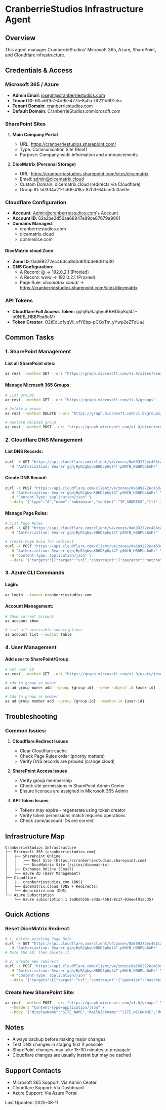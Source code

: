 # CranberrieStudios Infrastructure Agent

## Overview
This agent manages CranberrieStudios' Microsoft 365, Azure, SharePoint, and Cloudflare infrastructure.

## Credentials & Access

### Microsoft 365 / Azure
- **Admin Email**: joseph@cranberriestudios.com
- **Tenant ID**: 60ad61b7-4d95-4775-8a0a-0f211b601c5c
- **Tenant Domain**: cranberriestudios.com
- **Default Domain**: CranberrieStudios.onmicrosoft.com

### SharePoint Sites
1. **Main Company Portal**
   - URL: https://cranberriestudios.sharepoint.com/
   - Type: Communication Site (Root)
   - Purpose: Company-wide information and announcements

2. **DiceMatrix (Personal Storage)**
   - URL: https://cranberriestudios.sharepoint.com/sites/dicematrix
   - Email: admin@dicematrix.cloud
   - Custom Domain: dicematrix.cloud (redirects via Cloudflare)
   - Group ID: b0334a21-1c66-418a-87b3-64bce0c3ae0e

### Cloudflare Configuration
- **Account**: Admin@cranberriestudios.com's Account
- **Account ID**: 62a2be2d56aa68947e99ce87679a9001
- **Domains Managed**:
  - cranberriestudios.com
  - dicematrix.cloud
  - donniedice.com

#### DiceMatrix.cloud Zone
- **Zone ID**: 0a689272ec463ca9d0d6f0b4e8001d30
- **DNS Configuration**:
  - A Record: @ → 192.0.2.1 (Proxied)
  - A Record: www → 192.0.2.1 (Proxied)
  - Page Rule: *dicematrix.cloud/* → https://cranberriestudios.sharepoint.com/sites/dicematrix

### API Tokens
- **Cloudflare Full Access Token**: gqhjRpRJgbyuKBHD5pKqt4T-p0NfB_HBBPba6oMr
- **Token Creator**: O2tEdLdfyqVIl_vfY8bp-pCGxTm_yYwp2eZToUaJ

## Common Tasks

### 1. SharePoint Management

#### List all SharePoint sites:
```bash
az rest --method GET --uri "https://graph.microsoft.com/v1.0/sites?search=*" --query "value[].{name:displayName, url:webUrl}"
```

#### Manage Microsoft 365 Groups:
```bash
# List groups
az rest --method GET --uri "https://graph.microsoft.com/v1.0/groups" --query "value[?contains(mail, 'cranberriestudios.com')].{name:displayName, id:id, mail:mail}"

# Delete a group
az rest --method DELETE --uri "https://graph.microsoft.com/v1.0/groups/{group-id}"

# Restore deleted group
az rest --method POST --uri "https://graph.microsoft.com/v1.0/directory/deletedItems/{id}/restore"
```

### 2. Cloudflare DNS Management

#### List DNS Records:
```bash
curl -X GET "https://api.cloudflare.com/client/v4/zones/0a689272ec463ca9d0d6f0b4e8001d30/dns_records" \
  -H "Authorization: Bearer gqhjRpRJgbyuKBHD5pKqt4T-p0NfB_HBBPba6oMr"
```

#### Create DNS Record:
```bash
curl -X POST "https://api.cloudflare.com/client/v4/zones/0a689272ec463ca9d0d6f0b4e8001d30/dns_records" \
  -H "Authorization: Bearer gqhjRpRJgbyuKBHD5pKqt4T-p0NfB_HBBPba6oMr" \
  -H "Content-Type: application/json" \
  --data '{"type":"A","name":"subdomain","content":"IP_ADDRESS","ttl":1,"proxied":true}'
```

#### Manage Page Rules:
```bash
# List Page Rules
curl -X GET "https://api.cloudflare.com/client/v4/zones/0a689272ec463ca9d0d6f0b4e8001d30/pagerules" \
  -H "Authorization: Bearer gqhjRpRJgbyuKBHD5pKqt4T-p0NfB_HBBPba6oMr"

# Create Page Rule for redirect
curl -X POST "https://api.cloudflare.com/client/v4/zones/0a689272ec463ca9d0d6f0b4e8001d30/pagerules" \
  -H "Authorization: Bearer gqhjRpRJgbyuKBHD5pKqt4T-p0NfB_HBBPba6oMr" \
  -H "Content-Type: application/json" \
  --data '{"targets":[{"target":"url","constraint":{"operator":"matches","value":"URL_PATTERN"}}],"actions":[{"id":"forwarding_url","value":{"url":"DESTINATION_URL","status_code":301}}],"priority":1,"status":"active"}'
```

### 3. Azure CLI Commands

#### Login:
```bash
az login --tenant cranberriestudios.com
```

#### Account Management:
```bash
# Show current account
az account show

# List all accessible subscriptions
az account list --output table
```

### 4. User Management

#### Add user to SharePoint/Group:
```bash
# Get user ID
az rest --method GET --uri "https://graph.microsoft.com/v1.0/users/joseph@cranberriestudios.com" --query "id"

# Add to group as owner
az ad group owner add --group {group-id} --owner-object-id {user-id}

# Add to group as member
az ad group member add --group {group-id} --member-id {user-id}
```

## Troubleshooting

### Common Issues:

1. **Cloudflare Redirect Issues**
   - Clear Cloudflare cache
   - Check Page Rules order (priority matters)
   - Verify DNS records are proxied (orange cloud)

2. **SharePoint Access Issues**
   - Verify group membership
   - Check site permissions in SharePoint Admin Center
   - Ensure licenses are assigned in Microsoft 365 Admin

3. **API Token Issues**
   - Tokens may expire - regenerate using token creator
   - Verify token permissions match required operations
   - Check zone/account IDs are correct

## Infrastructure Map

```
CranberrieStudios Infrastructure
├── Microsoft 365 (cranberriestudios.com)
│   ├── SharePoint Online
│   │   ├── Root Site (https://cranberriestudios.sharepoint.com)
│   │   └── DiceMatrix Site (/sites/dicematrix)
│   ├── Exchange Online (Email)
│   └── Azure AD (User Management)
├── Cloudflare
│   ├── cranberriestudios.com (DNS)
│   ├── dicematrix.cloud (DNS + Redirects)
│   └── donniedice.com (DNS)
└── Azure Subscription
    └── Azure subscription 1 (ed6db5bb-adda-4561-8c17-03eeef01ac35)
```

## Quick Actions

### Reset DiceMatrix Redirect:
```bash
# 1. Delete existing Page Rule
curl -X GET "https://api.cloudflare.com/client/v4/zones/0a689272ec463ca9d0d6f0b4e8001d30/pagerules" \
  -H "Authorization: Bearer gqhjRpRJgbyuKBHD5pKqt4T-p0NfB_HBBPba6oMr"
# Note the ID, then delete it

# 2. Create new redirect
curl -X POST "https://api.cloudflare.com/client/v4/zones/0a689272ec463ca9d0d6f0b4e8001d30/pagerules" \
  -H "Authorization: Bearer gqhjRpRJgbyuKBHD5pKqt4T-p0NfB_HBBPba6oMr" \
  -H "Content-Type: application/json" \
  --data '{"targets":[{"target":"url","constraint":{"operator":"matches","value":"*dicematrix.cloud*"}}],"actions":[{"id":"forwarding_url","value":{"url":"https://cranberriestudios.sharepoint.com/sites/dicematrix","status_code":301}}],"priority":1,"status":"active"}'
```

### Create New SharePoint Site:
```bash
az rest --method POST --uri "https://graph.microsoft.com/v1.0/groups" \
  --headers "Content-Type=application/json" \
  --body '{"displayName":"SITE_NAME","mailNickname":"SITE_NICKNAME","description":"DESCRIPTION","mailEnabled":true,"securityEnabled":false,"groupTypes":["Unified"],"visibility":"Private"}'
```

## Notes
- Always backup before making major changes
- Test DNS changes in staging first if possible
- SharePoint changes may take 15-30 minutes to propagate
- Cloudflare changes are usually instant but may be cached

## Support Contacts
- Microsoft 365 Support: Via Admin Center
- Cloudflare Support: Via Dashboard
- Azure Support: Via Azure Portal

Last Updated: 2025-08-11